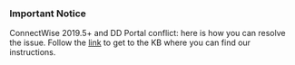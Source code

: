 ### Important Notice
ConnectWise 2019.5+ and DD Portal conflict: here is how you can resolve the issue. Follow the [link](https://help.deskdirector.com/article/2lfmqod2m9-connect-wise-2019-5) to get to the KB where you can find our instructions.

